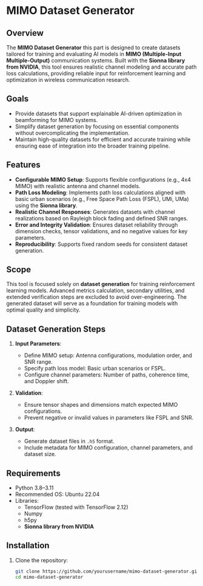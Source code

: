 # MIMO Dataset Generator

## Overview
The **MIMO Dataset Generator** this part is designed to create datasets tailored for training and evaluating AI models in **MIMO (Multiple-Input Multiple-Output)** communication systems. Built with the **Sionna library from NVIDIA**, this tool ensures realistic channel modeling and accurate path loss calculations, providing reliable input for reinforcement learning and optimization in wireless communication research.

## Goals
- Provide datasets that support explainable AI-driven optimization in beamforming for MIMO systems.
- Simplify dataset generation by focusing on essential components without overcomplicating the implementation.
- Maintain high-quality datasets for efficient and accurate training while ensuring ease of integration into the broader training pipeline.

## Features
- **Configurable MIMO Setup**: Supports flexible configurations (e.g., 4x4 MIMO) with realistic antenna and channel models.
- **Path Loss Modeling**: Implements path loss calculations aligned with basic urban scenarios (e.g., Free Space Path Loss (FSPL), UMi, UMa) using the **Sionna library**.
- **Realistic Channel Responses**: Generates datasets with channel realizations based on Rayleigh block fading and defined SNR ranges.
- **Error and Integrity Validation**: Ensures dataset reliability through dimension checks, tensor validations, and no negative values for key parameters.
- **Reproducibility**: Supports fixed random seeds for consistent dataset generation.

## Scope
This tool is focused solely on **dataset generation** for training reinforcement learning models. Advanced metrics calculation, secondary utilities, and extended verification steps are excluded to avoid over-engineering. The generated dataset will serve as a foundation for training models with optimal quality and simplicity.

## Dataset Generation Steps
1. **Input Parameters**:
   - Define MIMO setup: Antenna configurations, modulation order, and SNR range.
   - Specify path loss model: Basic urban scenarios or FSPL.
   - Configure channel parameters: Number of paths, coherence time, and Doppler shift.

2. **Validation**:
   - Ensure tensor shapes and dimensions match expected MIMO configurations.
   - Prevent negative or invalid values in parameters like FSPL and SNR.

3. **Output**:
   - Generate dataset files in `.h5` format.
   - Include metadata for MIMO configuration, channel parameters, and dataset size.

## Requirements
- Python 3.8–3.11
- Recommended OS: Ubuntu 22.04
- Libraries:
  - TensorFlow (tested with TensorFlow 2.12)
  - Numpy
  - h5py
  - **Sionna library from NVIDIA**

## Installation
1. Clone the repository:
   ```bash
   git clone https://github.com/yourusername/mimo-dataset-generator.git
   cd mimo-dataset-generator
